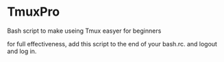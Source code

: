 # TmuxPro
Bash script to make useing Tmux easyer for beginners

for full effectiveness, add this script to the end of your bash.rc. and logout and log in. 
